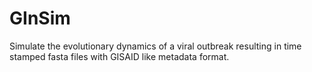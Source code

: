 # GInSim
Simulate the evolutionary dynamics of a viral outbreak resulting in time stamped fasta files with GISAID like metadata format.
